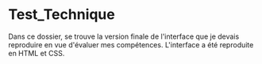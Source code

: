# Test_Technique


Dans ce dossier, se trouve la version finale de l'interface que je devais reproduire en vue d'évaluer mes compétences.
L'interface a été reproduite en HTML et CSS.